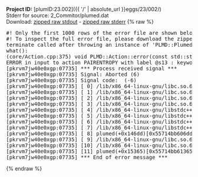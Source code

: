 **Project ID:** [plumID:23.002]({{ '/' | absolute_url }}eggs/23/002/)  
Stderr for source:  2_Commitor/plumed.dat   
Download: [zipped raw stdout](plumed.dat.plumed.stdout.txt.zip) - [zipped raw stderr](plumed.dat.plumed.stderr.txt.zip) 
{% raw %}
<pre>
#! Only the first 1000 rows of the error file are shown below
#! To inspect the full error file, please download the zipped raw stderr file above
terminate called after throwing an instance of 'PLMD::Plumed::ExceptionError'
what():
(core/Action.cpp:375) void PLMD::Action::error(const std::string&) const
ERROR in input to action PAIRENTROPY with label @s13 : keyword GRID_BIN is compulsory for this action
[pkrvm7jw40e0xgp:07735] *** Process received signal ***
[pkrvm7jw40e0xgp:07735] Signal: Aborted (6)
[pkrvm7jw40e0xgp:07735] Signal code:  (-6)
[pkrvm7jw40e0xgp:07735] [ 0] /lib/x86_64-linux-gnu/libc.so.6(+0x45330)[0x7fd2a6a45330]
[pkrvm7jw40e0xgp:07735] [ 1] /lib/x86_64-linux-gnu/libc.so.6(pthread_kill+0x11c)[0x7fd2a6a9eb2c]
[pkrvm7jw40e0xgp:07735] [ 2] /lib/x86_64-linux-gnu/libc.so.6(gsignal+0x1e)[0x7fd2a6a4527e]
[pkrvm7jw40e0xgp:07735] [ 3] /lib/x86_64-linux-gnu/libc.so.6(abort+0xdf)[0x7fd2a6a288ff]
[pkrvm7jw40e0xgp:07735] [ 4] /lib/x86_64-linux-gnu/libstdc++.so.6(+0xa5ff5)[0x7fd2a6ea5ff5]
[pkrvm7jw40e0xgp:07735] [ 5] /lib/x86_64-linux-gnu/libstdc++.so.6(+0xbb0da)[0x7fd2a6ebb0da]
[pkrvm7jw40e0xgp:07735] [ 6] /lib/x86_64-linux-gnu/libstdc++.so.6(_ZSt10unexpectedv+0x0)[0x7fd2a6ea5a55]
[pkrvm7jw40e0xgp:07735] [ 7] /lib/x86_64-linux-gnu/libstdc++.so.6(+0xa5a6f)[0x7fd2a6ea5a6f]
[pkrvm7jw40e0xgp:07735] [ 8] plumed(+0x146dd)[0x55714bb606dd]
[pkrvm7jw40e0xgp:07735] [ 9] /lib/x86_64-linux-gnu/libc.so.6(+0x2a1ca)[0x7fd2a6a2a1ca]
[pkrvm7jw40e0xgp:07735] [10] /lib/x86_64-linux-gnu/libc.so.6(__libc_start_main+0x8b)[0x7fd2a6a2a28b]
[pkrvm7jw40e0xgp:07735] [11] plumed(+0x15365)[0x55714bb61365]
[pkrvm7jw40e0xgp:07735] *** End of error message ***
</pre>
{% endraw %}

